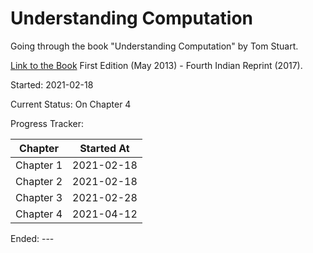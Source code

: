 # Understanding Computation

Going through the book "Understanding Computation" by Tom Stuart. 

[Link to the Book](https://computationbook.com/) First Edition (May 2013) - Fourth Indian Reprint (2017).

Started: 2021-02-18

Current Status: On Chapter 4

Progress Tracker:

 Chapter  | Started At 
--------- | ----------
Chapter 1 | 2021-02-18
Chapter 2 | 2021-02-18
Chapter 3 | 2021-02-28
Chapter 4 | 2021-04-12

Ended: ---


